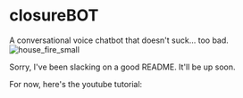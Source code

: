 # closureBOT
A conversational voice chatbot that doesn't suck... too bad.
![house_fire_small](https://github.com/jdx4444/closureBOT/assets/133823909/853e1022-0530-4435-9dca-37b1f9c41654)

Sorry, I've been slacking on a good README. It'll be up soon.

For now, here's the youtube tutorial:




